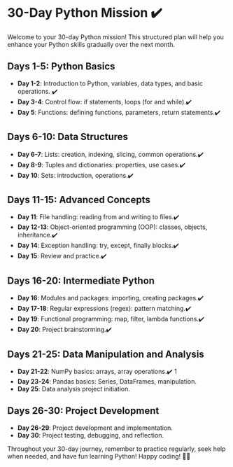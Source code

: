 # 30-Day Python Mission ✔️

Welcome to your 30-day Python mission! This structured plan will help you enhance your Python skills gradually over the next month.

## Days 1-5: Python Basics
- **Day 1-2**: Introduction to Python, variables, data types, and basic operations. ✔️
- **Day 3-4**: Control flow: if statements, loops (for and while).✔️
- **Day 5**: Functions: defining functions, parameters, return statements.✔️

## Days 6-10: Data Structures
- **Day 6-7**: Lists: creation, indexing, slicing, common operations.✔️
- **Day 8-9**: Tuples and dictionaries: properties, use cases.✔️
- **Day 10**: Sets: introduction, operations.✔️

## Days 11-15: Advanced Concepts
- **Day 11**: File handling: reading from and writing to files.✔️
- **Day 12-13**: Object-oriented programming (OOP): classes, objects, inheritance.✔️
- **Day 14**: Exception handling: try, except, finally blocks.✔️
- **Day 15**: Review and practice.✔️

## Days 16-20: Intermediate Python
- **Day 16**: Modules and packages: importing, creating packages.✔️
- **Day 17-18**: Regular expressions (regex): pattern matching.✔️
- **Day 19**: Functional programming: map, filter, lambda functions.✔️
- **Day 20**: Project brainstorming.✔️

## Days 21-25: Data Manipulation and Analysis 
- **Day 21-22**: NumPy basics: arrays, array operations.✔️ 1
- **Day 23-24**: Pandas basics: Series, DataFrames, manipulation.
- **Day 25**: Data analysis project initiation.

## Days 26-30: Project Development
- **Day 26-29**: Project development and implementation.
- **Day 30**: Project testing, debugging, and reflection.

Throughout your 30-day journey, remember to practice regularly, seek help when needed, and have fun learning Python! Happy coding! 🐍✨
